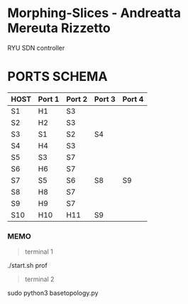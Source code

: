 # Morphing-Slices - Andreatta Mereuta Rizzetto
RYU SDN controller

# PORTS SCHEMA

|HOST|Port 1|Port 2|Port 3|Port 4|
|--|--|--|--|--|
S1|  H1  | S3  | 	    |
S2|  H2	 | S3	 | 	    |
S3|  S1	 | S2	 | S4   | 	
S4|  H4	 | S3	 | 	    |
S5|  S3	 | S7	 | 	    |
S6|  H6	 | S7	 | 	    |
S7|  S5	 | S6	 | S8   | S9
S8|  H8	 | S7	 | 	    |
S9|  H9	 | S7	 | 	    |
S10|  H10 | H11 |S9   |  


### MEMO
> terminal 1

./start.sh prof

> terminal 2

sudo python3 basetopology.py
